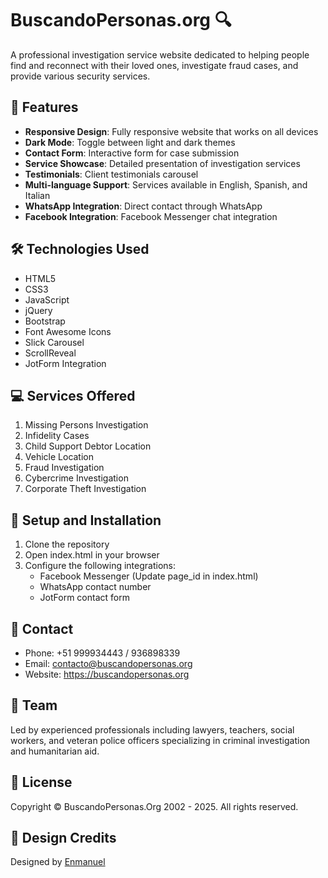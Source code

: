 # BuscandoPersonas.org 🔍

A professional investigation service website dedicated to helping people find and reconnect with their loved ones, investigate fraud cases, and provide various security services.

## 🌟 Features

- **Responsive Design**: Fully responsive website that works on all devices
- **Dark Mode**: Toggle between light and dark themes
- **Contact Form**: Interactive form for case submission
- **Service Showcase**: Detailed presentation of investigation services
- **Testimonials**: Client testimonials carousel
- **Multi-language Support**: Services available in English, Spanish, and Italian
- **WhatsApp Integration**: Direct contact through WhatsApp
- **Facebook Integration**: Facebook Messenger chat integration

## 🛠️ Technologies Used

- HTML5
- CSS3
- JavaScript
- jQuery
- Bootstrap
- Font Awesome Icons
- Slick Carousel
- ScrollReveal
- JotForm Integration

## 💻 Services Offered

1. Missing Persons Investigation
2. Infidelity Cases
3. Child Support Debtor Location
4. Vehicle Location
5. Fraud Investigation
6. Cybercrime Investigation
7. Corporate Theft Investigation

## 🚀 Setup and Installation

1. Clone the repository
2. Open index.html in your browser
3. Configure the following integrations:
   - Facebook Messenger (Update page_id in index.html)
   - WhatsApp contact number
   - JotForm contact form

## 📱 Contact

- Phone: +51 999934443 / 936898339
- Email: contacto@buscandopersonas.org
- Website: https://buscandopersonas.org

## 👥 Team

Led by experienced professionals including lawyers, teachers, social workers, and veteran police officers specializing in criminal investigation and humanitarian aid.

## 📄 License

Copyright © BuscandoPersonas.Org 2002 - 2025. All rights reserved.

## 🎨 Design Credits

Designed by [Enmanuel](https://ysenmanuel.github.io)